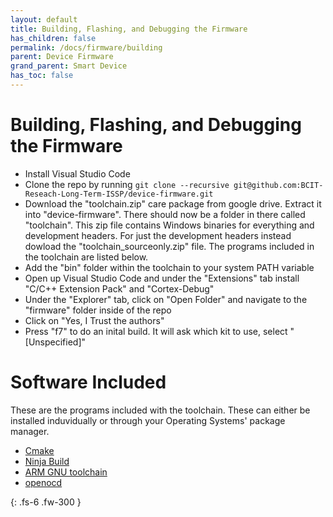 ```yaml
---
layout: default
title: Building, Flashing, and Debugging the Firmware
has_children: false
permalink: /docs/firmware/building
parent: Device Firmware
grand_parent: Smart Device
has_toc: false
---
```


# Building, Flashing, and Debugging the Firmware

- Install Visual Studio Code
- Clone the repo by running `git clone --recursive git@github.com:BCIT-Reseach-Long-Term-ISSP/device-firmware.git`
- Download the "toolchain.zip" care package from google drive. Extract it into "device-firmware". There should now be a folder in there called "toolchain". This zip file contains Windows binaries for everything and development headers. For just the development headers instead dowload the "toolchain_sourceonly.zip" file. The programs included in the toolchain are listed below.
- Add the "bin" folder within the toolchain to your system PATH variable
- Open up Visual Studio Code and under the "Extensions" tab install "C/C++ Extension Pack" and "Cortex-Debug"
- Under the "Explorer" tab, click on "Open Folder" and navigate to the "firmware" folder inside of the repo
- Click on "Yes, I Trust the authors"
- Press "f7" to do an inital build. It will ask which kit to use, select "[Unspecified]"

# Software Included
These are the programs included with the toolchain. These can either be installed induvidually or through your Operating Systems' package manager.
- [Cmake](https://cmake.org/download/)
- [Ninja Build](https://ninja-build.org/)
- [ARM GNU toolchain](https://developer.arm.com/downloads/-/arm-gnu-toolchain-downloads)
- [openocd](https://openocd.org/pages/getting-openocd.html)

{: .fs-6 .fw-300 }
